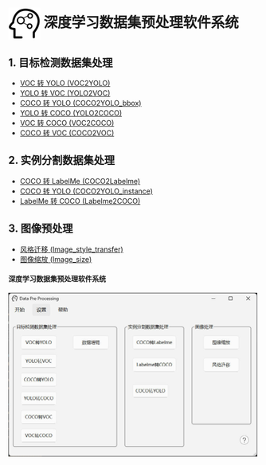 # <img src="icon/DL-logo.svg" alt="DL Logo" width="64" style="vertical-align: middle;"/> 深度学习数据集预处理软件系统

## 1. 目标检测数据集处理
- [VOC 转 YOLO (VOC2YOLO)](docs/VOC2YOLO.md) 
- [YOLO 转 VOC (YOLO2VOC)](docs/YOLO2VOC.md) 
- [COCO 转 YOLO (COCO2YOLO_bbox)](docs/COCO2YOLO.md) 
- [YOLO 转 COCO (YOLO2COCO)](docs/YOLO2COCO.md)
- [VOC 转 COCO (VOC2COCO)](docs/VOC2COCO.md)
- [COCO 转 VOC (COCO2VOC)](docs/COCO2VOC.md)

## 2. 实例分割数据集处理
- [COCO 转 LabelMe (COCO2Labelme)](docs/COCO2Labelme.md)
- [COCO 转 YOLO (COCO2YOLO_instance)](docs/COCO2YOLO_instance_seg.md)
- [LabelMe 转 COCO (Labelme2COCO)](docs/Labelme2COCO.md)

## 3. 图像预处理
- [风格迁移 (Image_style_transfer)](docs/Image_style_transfer.md)
- [图像缩放 (Image_size)](docs/Image_size.md)

####
#### 深度学习数据集预处理软件系统
<img src="./docs/imgs/main.jpg" width="500">
